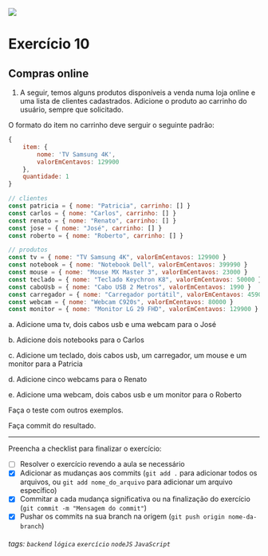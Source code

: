![](https://i.imgur.com/xG74tOh.png)

# Exercício 10

## Compras online

1. A seguir, temos alguns produtos disponíveis a venda numa loja online e uma lista de clientes cadastrados. Adicione o produto ao carrinho do usuário, sempre que solicitado.

O formato do item no carrinho deve serguir o seguinte padrão:

```javascript
{
    item: {
        nome: 'TV Samsung 4K',
        valorEmCentavos: 129900
    },
    quantidade: 1
}
```

```javascript
// clientes
const patricia = { nome: "Patricia", carrinho: [] }
const carlos = { nome: "Carlos", carrinho: [] }
const renato = { nome: "Renato", carrinho: [] }
const jose = { nome: "José", carrinho: [] }
const roberto = { nome: "Roberto", carrinho: [] }

// produtos
const tv = { nome: "TV Samsung 4K", valorEmCentavos: 129900 }
const notebook = { nome: "Notebook Dell", valorEmCentavos: 399990 }
const mouse = { nome: "Mouse MX Master 3", valorEmCentavos: 23000 }
const teclado = { nome: "Teclado Keychron K8", valorEmCentavos: 50000 }
const caboUsb = { nome: "Cabo USB 2 Metros", valorEmCentavos: 1990 }
const carregador = { nome: "Carregador portátil", valorEmCentavos: 4590 }
const webcam = { nome: "Webcam C920s", valorEmCentavos: 80000 }
const monitor = { nome: "Monitor LG 29 FHD", valorEmCentavos: 129900 }
```

a. Adicione uma tv, dois cabos usb e uma webcam para o José

b. Adicione dois notebooks para o Carlos

c. Adicione um teclado, dois cabos usb, um carregador, um mouse e um monitor para a Patricia

d. Adicione cinco webcams para o Renato

e. Adicione uma webcam, dois cabos usb e um monitor para o Roberto

Faça o teste com outros exemplos.

Faça commit do resultado.

---

Preencha a checklist para finalizar o exercício:

-   [ ] Resolver o exercício revendo a aula se necessário
-   [x] Adicionar as mudanças aos commits (`git add .` para adicionar todos os arquivos, ou `git add nome_do_arquivo` para adicionar um arquivo específico)
-   [x] Commitar a cada mudança significativa ou na finalização do exercício (`git commit -m "Mensagem do commit"`)
-   [x] Pushar os commits na sua branch na origem (`git push origin nome-da-branch`)

###### tags: `backend` `lógica` `exercício` `nodeJS` `JavaScript`
